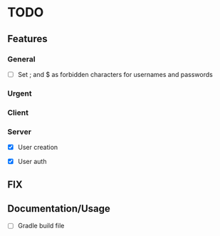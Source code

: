 # TODO

## Features

### General
- [ ] Set ; and $ as forbidden characters for usernames and passwords

### Urgent

### Client

### Server
- [x] User creation
- [x] User auth


## FIX



## Documentation/Usage
- [ ] Gradle build file
